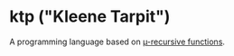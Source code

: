 # ktp ("Kleene Tarpit")

A programming language based on [µ-recursive functions][murec].

[murec]: http://en.wikipedia.org/wiki/Μ-recursive_function
